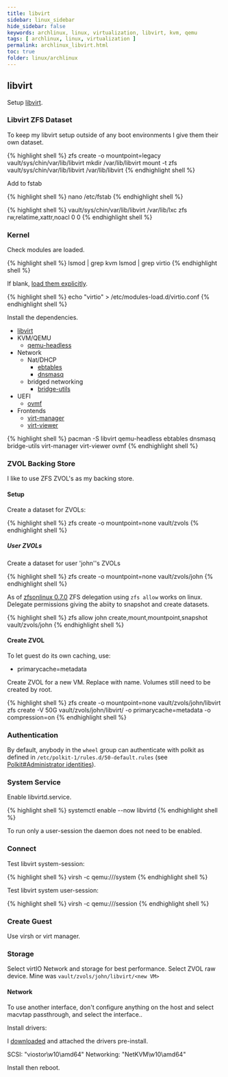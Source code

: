 ```yaml
---
title: libvirt
sidebar: linux_sidebar
hide_sidebar: false
keywords: archlinux, linux, virtualization, libvirt, kvm, qemu
tags: [ archlinux, linux, virtualization ]
permalink: archlinux_libvirt.html
toc: true
folder: linux/archlinux
---
```


## libvirt

Setup [libvirt](https://wiki.archlinux.org/index.php/Libvirt).

### Libvirt ZFS Dataset

To keep my libvirt setup outside of any boot environments I give them their own dataset.

{% highlight shell %}
zfs create -o mountpoint=legacy vault/sys/chin/var/lib/libvirt
mkdir /var/lib/libvirt
mount -t zfs vault/sys/chin/var/lib/libvirt /var/lib/libvirt
{% endhighlight shell %}

Add to fstab

{% highlight shell %}
nano /etc/fstab
{% endhighlight shell %}

{% highlight shell %}
vault/sys/chin/var/lib/libvirt            /var/lib/lxc                    zfs       rw,relatime,xattr,noacl     0 0
{% endhighlight shell %}

### Kernel

Check modules are loaded.

{% highlight shell %}
lsmod | grep kvm
lsmod | grep virtio
{% endhighlight shell %}

If blank, [load them explicitly](https://wiki.archlinux.org/index.php/Kernel_modules#Manual_module_handling).

{% highlight shell %}
echo "virtio" > /etc/modules-load.d/virtio.conf
{% endhighlight shell %}

Install the dependencies.

*   [libvirt](https://www.archlinux.org/packages/?name=libvirt)
*   KVM/QEMU
    *   [qemu-headless](https://www.archlinux.org/packages/?name=qemu-headless)
*   Network
    *   Nat/DHCP
        *   [ebtables](https://www.archlinux.org/packages/?name=ebtables)
        *   [dnsmasq](https://www.archlinux.org/packages/?name=dnsmasq)
    *   bridged networking
        *   [bridge-utils](https://www.archlinux.org/packages/?name=)
*   UEFI
    *   [ovmf](https://www.archlinux.org/packages/?name=ovmf)
*   Frontends
    *   [virt-manager](https://www.archlinux.org/packages/?name=virt-manager)
    *   [virt-viewer](https://www.archlinux.org/packages/?name=virt-viewer)

{% highlight shell %}
pacman -S libvirt qemu-headless ebtables dnsmasq bridge-utils virt-manager virt-viewer ovmf
{% endhighlight shell %}

### ZVOL Backing Store

I like to use ZFS ZVOL's as my backing store.

#### Setup

Create a dataset for ZVOLs:

{% highlight shell %}
zfs create -o mountpoint=none vault/zvols
{% endhighlight shell %}

##### User ZVOLs

Create a dataset for user 'john''s ZVOLs

{% highlight shell %}
zfs create -o mountpoint=none vault/zvols/john
{% endhighlight shell %}

As of [zfsonlinux 0.7.0](https://github.com/zfsonlinux/zfs/releases/tag/zfs-0.7.0) ZFS delegation using ```zfs allow``` works on linux. Delegate permissions giving the abiity to snapshot and create datasets.

{% highlight shell %}
zfs allow john create,mount,mountpoint,snapshot vault/zvols/john
{% endhighlight shell %}

#### Create ZVOL

To let guest do its own caching, use:

*   primarycache=metadata

Create ZVOL for a new VM. Replace <new VM> with name. Volumes still need to be created by root.

{% highlight shell %}
zfs create -o mountpoint=none vault/zvols/john/libvirt
zfs create -V 50G vault/zvols/john/libvirt/<new VM> -o primarycache=metadata -o compression=on
{% endhighlight shell %}

### Authentication

By default, anybody in the ```wheel``` group can authenticate with polkit as defined in ```/etc/polkit-1/rules.d/50-default.rules``` (see [Polkit#Administrator identities](https://wiki.archlinux.org/index.php/Polkit#Administrator_identities)).

### System Service

Enable libvirtd.service.

{% highlight shell %}
systemctl enable --now libvirtd
{% endhighlight shell %}

To run only a user-session the daemon does not need to be enabled.

### Connect

Test libvirt system-session:

{% highlight shell %}
virsh -c qemu:///system
{% endhighlight shell %}

Test libvirt system user-session:

{% highlight shell %}
virsh -c qemu:///session
{% endhighlight shell %}

### Create Guest

Use virsh or virt manager.

### Storage

Select virtIO Network and storage for best performance. Select ZVOL raw device. Mine was ```vault/zvols/john/libvirt/<new VM>```

#### Network

To use another interface, don't configure anything on the host and select macvtap passthrough, and select the interface..

Install drivers:

I [downloaded](https://fedoraproject.org/wiki/Windows_Virtio_Drivers#Direct_download) and attached the drivers pre-install.

SCSI: "viostor\w10\amd64"
Networking: "NetKVM\w10\amd64"

Install then reboot.

